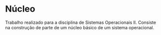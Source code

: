 # Núcleo

Trabalho realizado para a disciplina de Sistemas Operacionais II. Consiste na construção de parte de um núcleo básico de um sistema operacional.
